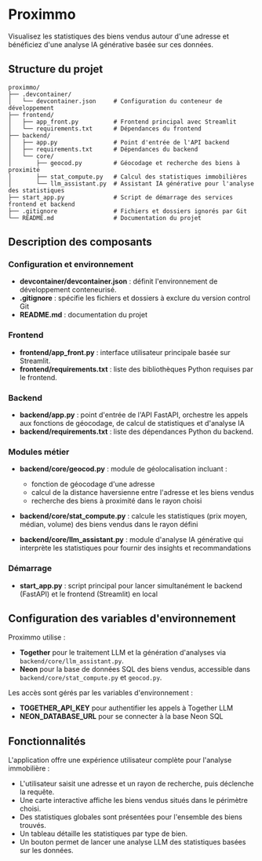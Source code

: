 # **Proximmo**

Visualisez les statistiques des biens vendus autour d'une adresse et bénéficiez d'une analyse IA générative basée sur ces données.

## Structure du projet

```
proximmo/
├── .devcontainer/
│   └── devcontainer.json     # Configuration du conteneur de développement
├── frontend/
│   ├── app_front.py          # Frontend principal avec Streamlit
│   └── requirements.txt      # Dépendances du frontend
├── backend/
│   ├── app.py                # Point d'entrée de l'API backend
│   ├── requirements.txt      # Dépendances du backend
│   └── core/
│       ├── geocod.py         # Géocodage et recherche des biens à proximité
│       ├── stat_compute.py   # Calcul des statistiques immobilières
│       └── llm_assistant.py  # Assistant IA générative pour l'analyse des statistiques
├── start_app.py              # Script de démarrage des services frontend et backend
├── .gitignore                # Fichiers et dossiers ignorés par Git
└── README.md                 # Documentation du projet
```

## Description des composants

### Configuration et environnement
- **devcontainer/devcontainer.json** : définit l'environnement de développement conteneurisé.
- **.gitignore** : spécifie les fichiers et dossiers à exclure du version control Git
- **README.md** : documentation du projet

### Frontend
- **frontend/app_front.py** : interface utilisateur principale basée sur Streamlit.
- **frontend/requirements.txt** : liste des bibliothèques Python requises par le frontend.

### Backend
- **backend/app.py** : point d'entrée de l'API FastAPI, orchestre les appels aux fonctions de géocodage, de calcul de statistiques et d'analyse IA
- **backend/requirements.txt** : liste des dépendances Python du backend.

### Modules métier
- **backend/core/geocod.py** : module de géolocalisation incluant :
   - fonction de géocodage d'une adresse
   - calcul de la distance haversienne entre l'adresse et les biens vendus
   - recherche des biens à proximité dans le rayon choisi

- **backend/core/stat_compute.py** : calcule les statistiques (prix moyen, médian, volume) des biens vendus dans le rayon défini

- **backend/core/llm_assistant.py** : module d'analyse IA générative qui interprète les statistiques pour fournir des insights et recommandations

### Démarrage
- **start_app.py** : script principal pour lancer simultanément le backend (FastAPI) et le frontend (Streamlit) en local

## Configuration des variables d'environnement

Proximmo utilise :

- **Together** pour le traitement LLM et la génération d'analyses via `backend/core/llm_assistant.py`.
- **Neon** pour la base de données SQL des biens vendus, accessible dans `backend/core/stat_compute.py` et `geocod.py`.

Les accès sont gérés par les variables d'environnement :

- **TOGETHER_API_KEY** pour authentifier les appels à Together LLM
- **NEON_DATABASE_URL** pour se connecter à la base Neon SQL

## Fonctionnalités

L'application offre une expérience utilisateur complète pour l'analyse immobilière :

- L'utilisateur saisit une adresse et un rayon de recherche, puis déclenche la requête.
- Une carte interactive affiche les biens vendus situés dans le périmètre choisi.
- Des statistiques globales sont présentées pour l'ensemble des biens trouvés.
- Un tableau détaille les statistiques par type de bien.
- Un bouton permet de lancer une analyse LLM des statistiques basées sur les données. 